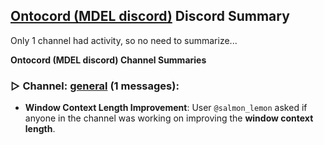 
## [Ontocord (MDEL discord)](https://discord.com/channels/1147858054231105577) Discord Summary

Only 1 channel had activity, so no need to summarize...

**Ontocord (MDEL discord) Channel Summaries**

### ▷ Channel: [general](https://discord.com/channels/1147858054231105577/1147858055095140475) (1 messages): 

- **Window Context Length Improvement**: User `@salmon_lemon` asked if anyone in the channel was working on improving the **window context length**.
        